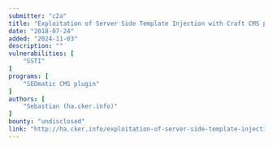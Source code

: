 ```yaml
---
submitter: "c2a"
title: "Exploitation of Server Side Template Injection with Craft CMS plugin SEOmatic <=3.1.3 [CVE-2018-14716]"
date: "2018-07-24"
added: "2024-11-03"
description: ""
vulnerabilities: [
    "SSTI"
]
programs: [
    "SEOmatic CMS plugin"
]
authors: [
    "Sebastian (ha.cker.info)"
]
bounty: "undisclosed"
link: "http://ha.cker.info/exploitation-of-server-side-template-injection-with-craft-cms-plguin-seomatic/"
---
```




